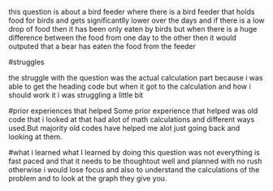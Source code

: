 this question is about a bird feeder where there is a bird feeder that holds food for birds and gets significantlly lower over the days and if there is a low drop of food then it has been only eaten by birds but when there is a huge difference between the food from one day to the other then it would outputed that a bear has eaten the food from the feeder 



#struggles 

the struggle with the question was the actual calculation part because i was able to get the heading code but when it got to the calculation and how i should work it i was struggling a little bit

#prior experiences that helped 
Some prior experience that helped was old code that i looked at that had alot of math calculations and different ways used.But majority old codes have helped me alot just going back and looking at them.

#what i learned 
what I learned by doing this question was not everything is fast paced and that it needs to be thoughtout well and planned with no rush otherwise i would lose focus and also to understand the calculations of the problem and to look at the graph they give you.
